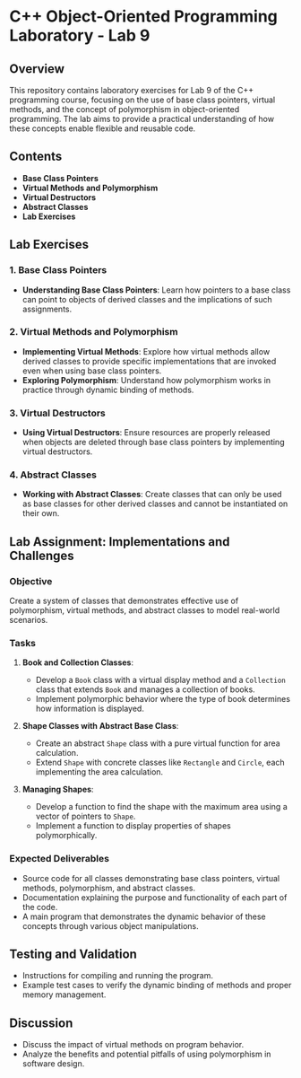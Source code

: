 # C++ Object-Oriented Programming Laboratory - Lab 9

## Overview
This repository contains laboratory exercises for Lab 9 of the C++ programming course, focusing on the use of base class pointers, virtual methods, and the concept of polymorphism in object-oriented programming. The lab aims to provide a practical understanding of how these concepts enable flexible and reusable code.

## Contents
- **Base Class Pointers**
- **Virtual Methods and Polymorphism**
- **Virtual Destructors**
- **Abstract Classes**
- **Lab Exercises**

## Lab Exercises

### 1. Base Class Pointers
- **Understanding Base Class Pointers**: Learn how pointers to a base class can point to objects of derived classes and the implications of such assignments.

### 2. Virtual Methods and Polymorphism
- **Implementing Virtual Methods**: Explore how virtual methods allow derived classes to provide specific implementations that are invoked even when using base class pointers.
- **Exploring Polymorphism**: Understand how polymorphism works in practice through dynamic binding of methods.

### 3. Virtual Destructors
- **Using Virtual Destructors**: Ensure resources are properly released when objects are deleted through base class pointers by implementing virtual destructors.

### 4. Abstract Classes
- **Working with Abstract Classes**: Create classes that can only be used as base classes for other derived classes and cannot be instantiated on their own.

## Lab Assignment: Implementations and Challenges

### Objective
Create a system of classes that demonstrates effective use of polymorphism, virtual methods, and abstract classes to model real-world scenarios.

### Tasks
1. **Book and Collection Classes**:
   - Develop a `Book` class with a virtual display method and a `Collection` class that extends `Book` and manages a collection of books.
   - Implement polymorphic behavior where the type of book determines how information is displayed.

2. **Shape Classes with Abstract Base Class**:
   - Create an abstract `Shape` class with a pure virtual function for area calculation.
   - Extend `Shape` with concrete classes like `Rectangle` and `Circle`, each implementing the area calculation.

3. **Managing Shapes**:
   - Develop a function to find the shape with the maximum area using a vector of pointers to `Shape`.
   - Implement a function to display properties of shapes polymorphically.

### Expected Deliverables
- Source code for all classes demonstrating base class pointers, virtual methods, polymorphism, and abstract classes.
- Documentation explaining the purpose and functionality of each part of the code.
- A main program that demonstrates the dynamic behavior of these concepts through various object manipulations.

## Testing and Validation
- Instructions for compiling and running the program.
- Example test cases to verify the dynamic binding of methods and proper memory management.

## Discussion
- Discuss the impact of virtual methods on program behavior.
- Analyze the benefits and potential pitfalls of using polymorphism in software design.

